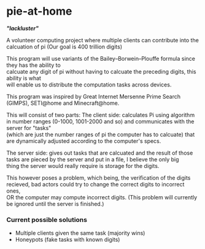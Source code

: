 # pie-at-home
***"lackluster"***

A volunteer computing project where multiple clients can contribute into the calcuation of pi (Our goal is 400 trillion digits)  

This program will use variants of the Bailey–Borwein–Plouffe formula since they has the ability to  
calcuate any digit of pi without having to calcuate the preceding digits, this ability is what  
will enable us to distribute the computation tasks across devices.  

This program was inspired by Great Internet Mersenne Prime Search (GIMPS), SETI@home and Minecraft@home.  


This will consist of two parts:
The client side: calculates Pi using algorithm in number ranges (0-1000, 1001-2000 and so) and communicates with the server for "tasks"   
(which are just the number ranges of pi the computer has to calcuate) that are dynamically adjusted according to the computer's specs.  

The server side: gives out tasks that are calcuated and the result of those tasks are pieced by the server and put in a file, I believe the only big  
thing the server would really require is storage for the digits.

This however poses a problem, which being, the verification of the digits recieved, bad actors could try to change the correct digits to incorrect ones,  
OR the computer may compute incorrect digits. (This problem will currently be ignored until the server is finished.)

### Current possible solutions

* Multiple clients given the same task (majority wins)
* Honeypots (fake tasks with known digits)

